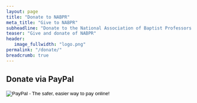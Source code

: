 ```yaml
---
layout: page
title: "Donate to NABPR"
meta_title: "Give to NABPR"
subheadline: "Donate to the National Association of Baptist Professors of Religion"
teaser: "Give and donate of NABPR"
header:
   image_fullwidth: "logo.png"
permalink: "/donate/"
breadcrumb: true
---
```

## Donate via PayPal

<form action="https://www.paypal.com/cgi-bin/webscr" method="post" target="_top">
<input type="hidden" name="cmd" value="_s-xclick">
<input type="hidden" name="hosted_button_id" value="584T5VJ4FRJUW">
<input type="image" src="https://www.paypalobjects.com/en_US/i/btn/btn_donateCC_LG.gif" border="0" name="submit" alt="PayPal - The safer, easier way to pay online!">
<img alt="" border="0" src="https://www.paypalobjects.com/en_US/i/scr/pixel.gif" width="1" height="1">
</form>
